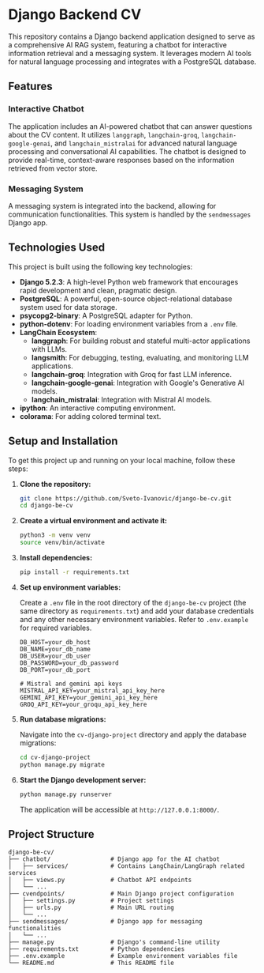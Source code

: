 # Django Backend CV

This repository contains a Django backend application designed to serve as a comprehensive AI RAG system, featuring a chatbot for interactive information retrieval and a messaging system. It leverages modern AI tools for natural language processing and integrates with a PostgreSQL database.




## Features

### Interactive Chatbot

The application includes an AI-powered chatbot that can answer questions about the CV content. It utilizes `langgraph`, `langchain-groq`, `langchain-google-genai`, and `langchain_mistralai` for advanced natural language processing and conversational AI capabilities. The chatbot is designed to provide real-time, context-aware responses based on the information retrieved from vector store.

### Messaging System

A messaging system is integrated into the backend, allowing for communication functionalities. This system is handled by the `sendmessages` Django app.




## Technologies Used

This project is built using the following key technologies:

*   **Django 5.2.3**: A high-level Python web framework that encourages rapid development and clean, pragmatic design.
*   **PostgreSQL**: A powerful, open-source object-relational database system used for data storage.
*   **psycopg2-binary**: A PostgreSQL adapter for Python.
*   **python-dotenv**: For loading environment variables from a `.env` file.
*   **LangChain Ecosystem**: 
    *   **langgraph**: For building robust and stateful multi-actor applications with LLMs.
    *   **langsmith**: For debugging, testing, evaluating, and monitoring LLM applications.
    *   **langchain-groq**: Integration with Groq for fast LLM inference.
    *   **langchain-google-genai**: Integration with Google's Generative AI models.
    *   **langchain_mistralai**: Integration with Mistral AI models.
*   **ipython**: An interactive computing environment.
*   **colorama**: For adding colored terminal text.




## Setup and Installation

To get this project up and running on your local machine, follow these steps:

1.  **Clone the repository:**

    ```bash
    git clone https://github.com/Sveto-Ivanovic/django-be-cv.git
    cd django-be-cv
    ```

2.  **Create a virtual environment and activate it:**

    ```bash
    python3 -m venv venv
    source venv/bin/activate
    ```

3.  **Install dependencies:**

    ```bash
    pip install -r requirements.txt
    ```

4.  **Set up environment variables:**

    Create a `.env` file in the root directory of the `django-be-cv` project (the same directory as `requirements.txt`) and add your database credentials and any other necessary environment variables. Refer to `.env.example` for required variables.

    ```
    DB_HOST=your_db_host
    DB_NAME=your_db_name
    DB_USER=your_db_user
    DB_PASSWORD=your_db_password
    DB_PORT=your_db_port

    # Mistral and gemini api keys
    MISTRAL_API_KEY=your_mistral_api_key_here
    GEMINI_API_KEY=your_gemini_api_key_here
    GROQ_API_KEY=your_groqu_api_key_here
    ```

5.  **Run database migrations:**

    Navigate into the `cv-django-project` directory and apply the database migrations:

    ```bash
    cd cv-django-project
    python manage.py migrate
    ```

6.  **Start the Django development server:**

    ```bash
    python manage.py runserver
    ```

    The application will be accessible at `http://127.0.0.1:8000/`.




## Project Structure

```
django-be-cv/
├── chatbot/                 # Django app for the AI chatbot
│   ├── services/            # Contains LangChain/LangGraph related services
│   ├── views.py             # Chatbot API endpoints
│   └── ...
├── cvendpoints/             # Main Django project configuration
│   ├── settings.py          # Project settings
│   ├── urls.py              # Main URL routing
│   └── ...
├── sendmessages/            # Django app for messaging functionalities
│   └── ...
├── manage.py                # Django's command-line utility
├── requirements.txt         # Python dependencies
├── .env.example             # Example environment variables file
└── README.md                # This README file
```



